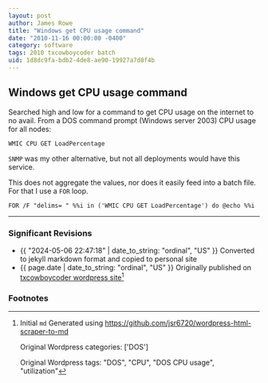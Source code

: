 ```yaml
---
layout: post
author: James Rowe
title: "Windows get CPU usage command"
date: "2010-11-16 00:00:00 -0400"
category: software
tags: 2010 txcowboycoder batch
uid: 1d8dc9fa-bdb2-4de8-ae90-19927a7d8f4b
---
```


## Windows get CPU usage command

Searched high and low for a command to get CPU usage on the internet to no avail. From a DOS command prompt (Windows server 2003) CPU usage for all nodes:

```batch
WMIC CPU GET LoadPercentage
```

`SNMP` was my other alternative, but not all deployments would have this service.

This does not aggregate the values, nor does it easily feed into a batch file. For that I use a `FOR` loop.


```batch
FOR /F "delims= " %%i in ('WMIC CPU GET LoadPercentage') do @echo %%i
```

---

### Significant Revisions

- {{ "2024-05-06 22:47:18" | date_to_string: "ordinal", "US" }} Converted to jekyll markdown format and copied to personal site
- {{ page.date | date_to_string: "ordinal", "US" }} Originally published on [txcowboycoder wordpress site](https://txcowboycoder.wordpress.com/2010/11/16/windows-get-cpu-usage-command/)[^draft]

### Footnotes

[^draft]: Initial `md` Generated using <https://github.com/jsr6720/wordpress-html-scraper-to-md>

    Original Wordpress categories: ['DOS']

    Original Wordpress tags: "DOS", "CPU", "DOS CPU usage", "utilization"